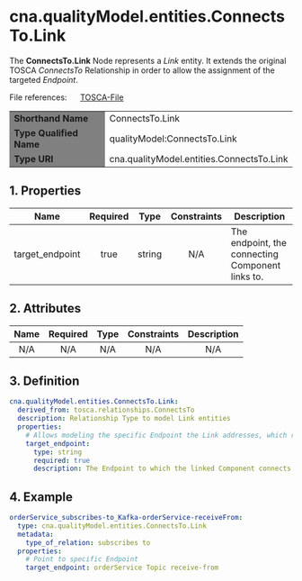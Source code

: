 # cna.qualityModel.entities.ConnectsTo.Link

The __ConnectsTo.Link__ Node represents a _Link_ entity.
It extends the original TOSCA _ConnectsTo_ Relationship in order to allow the assignment of the targeted _Endpoint_.

File references:&nbsp;&nbsp;&nbsp;&nbsp;&nbsp; [TOSCA-File](https://github.com/KarolinDuerr/MA-CNA-ModelingSupport/tree/main/TOSCA_Extension/Relationships/ConnectsTo_Link.tosca)

<table>
    <tr>
        <td bgcolor="grey"><b>Shorthand Name</b></td>
        <td>ConnectsTo.Link</td>
    </tr>
    <tr>
        <td bgcolor="grey"><b>Type Qualified Name</b></td>
        <td>qualityModel:ConnectsTo.Link</td> <!-- TODO keep? -->
    </tr>
    <tr>
        <td bgcolor="grey"><b>Type URI</b></td>
        <td>cna.qualityModel.entities.ConnectsTo.Link</td>
    </tr>
</table>

## 1. Properties

| Name | Required | Type | Constraints | <div align="center">__Description__</div> |
|:----:|:--------:|:----:|:-----------:|:-----------|
| target_endpoint | true | string | N/A | The endpoint, the connecting Component links to. |

## 2. Attributes

| Name | Required | Type | Constraints | <div align="center">__Description__</div> |
|:----:|:--------:|:----:|:-----------:|:-----------:|
| N/A | N/A | N/A | N/A | N/A |

## 3. Definition

```yaml
cna.qualityModel.entities.ConnectsTo.Link:
  derived_from: tosca.relationships.ConnectsTo
  description: Relationship Type to model Link entities
  properties:
    # Allows modeling the specific Endpoint the Link addresses, which represents the connection between the Components
    target_endpoint:
      type: string
      required: true
      description: The Endpoint to which the linked Component connects.
```

## 4. Example

```yaml
orderService_subscribes-to_Kafka-orderService-receiveFrom:
  type: cna.qualityModel.entities.ConnectsTo.Link
  metadata:
    type_of_relation: subscribes to
  properties:
    # Point to specific Endpoint
    target_endpoint: orderService Topic receive-from
```
